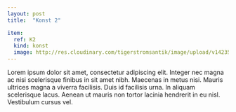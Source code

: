 ```yaml
---
layout: post
title:  "Konst 2"

item:
  ref: K2
  kind: konst
  image: http://res.cloudinary.com/tigerstromsantik/image/upload/v1423508149/367_Sockersk%C3%A5l_rjm0d2.jpg
---
```


Lorem ipsum dolor sit amet, consectetur adipiscing elit. Integer nec magna ac nisi scelerisque finibus in sit amet nibh. Maecenas in metus nisi. Mauris ultrices magna a viverra facilisis. Duis id facilisis urna. In aliquam scelerisque lacus. Aenean ut mauris non tortor lacinia hendrerit in eu nisl. Vestibulum cursus vel.
